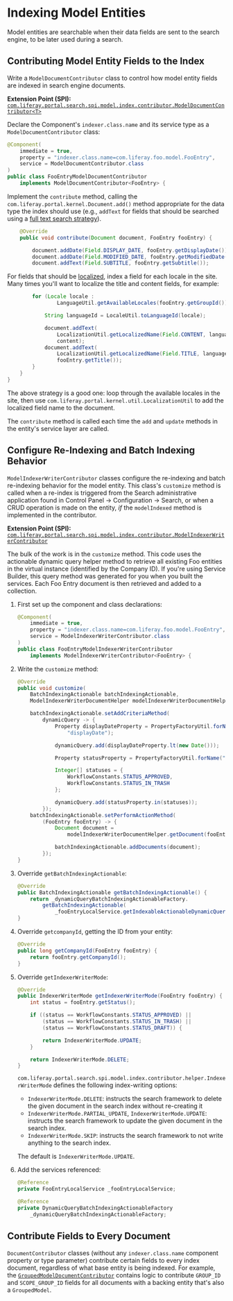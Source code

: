 # Indexing Model Entities

Model entities are searchable when their data fields are sent to the search
engine, to be later used during a search.

## Contributing Model Entity Fields to the Index

Write a `ModelDocumentContributor` class to control how model entity fields are
indexed in search engine documents.

**Extension Point (SPI):** [`com.liferay.portal.search.spi.model.index.contributor.ModelDocumentContributor<T>`](https://github.com/liferay/liferay-portal/blob/7.2.0-ga1/modules/apps/portal-search/portal-search-spi/src/main/java/com/liferay/portal/search/spi/model/index/contributor/ModelDocumentContributor.java)

Declare the Component's `indexer.class.name` and its service type as a
`ModelDocumentContributor` class:

```java
@Component(
	immediate = true,
	property = "indexer.class.name=com.liferay.foo.model.FooEntry",
	service = ModelDocumentContributor.class
)
public class FooEntryModelDocumentContributor
	implements ModelDocumentContributor<FooEntry> {
```

Implement the `contribute` method, calling the
`com.liferay.portal.kernel.Document.add()` method appropriate for the data type
the index should use (e.g., `addText` for fields that should be searched using a
[full text search
strategy](https://www.elastic.co/guide/en/elasticsearch/reference/6.5/text.html)).

```java
	@Override
	public void contribute(Document document, FooEntry fooEntry) {

		document.addDate(Field.DISPLAY_DATE, fooEntry.getDisplayDate());
		document.addDate(Field.MODIFIED_DATE, fooEntry.getModifiedDate());
		document.addText(Field.SUBTITLE, fooEntry.getSubtitle());
```

For fields that should be
[localized](/docs/7-2/deploy/-/knowledge_base/d/localization), index a field for
each locale in the site. Many times you'll want to localize the title and
content fields, for example:

```java
		for (Locale locale :
				LanguageUtil.getAvailableLocales(fooEntry.getGroupId())) {

			String languageId = LocaleUtil.toLanguageId(locale);

			document.addText(
				LocalizationUtil.getLocalizedName(Field.CONTENT, languageId),
				content);
			document.addText(
				LocalizationUtil.getLocalizedName(Field.TITLE, languageId),
				fooEntry.getTitle());
		}
	}
}
```

The above strategy is a good one: loop through the available locales in the
site, then use `com.liferay.portal.kernel.util.LocalizationUtil` to add the
localized field name to the document.

The `contribute` method is called each time the `add` and `update` methods in
the entity's service layer are called.

## Configure Re-Indexing and Batch Indexing Behavior

`ModelIndexerWriterContributor` classes configure the re-indexing and batch
re-indexing behavior for the model entity. This class's `customize` method is
called when a re-index is triggered from the Search administrative application
found in Control Panel &rarr; Configuration &rarr; Search, or when a CRUD
operation is made on the entity, _if_ the `modelIndexed` method is implemented
in the contributor.

**Extension Point (SPI):** [`com.liferay.portal.search.spi.model.index.contributor.ModelIndexerWriterContributor`](https://github.com/liferay/liferay-portal/blob/7.2.0-ga1/modules/apps/portal-search/portal-search-spi/src/main/java/com/liferay/portal/search/spi/model/index/contributor/ModelIndexerWriterContributor.java)

The bulk of the work is in the `customize` method. This code uses the
actionable dynamic query helper method to retrieve all existing Foo entities in
the virtual instance (identified by the Company ID). If you're using Service
Builder, this query method was generated for you when you built the services.
Each Foo Entry document is then retrieved and added to a collection.

1.  First set up the component and class declarations:

    ```java
    @Component(
        immediate = true,
        property = "indexer.class.name=com.liferay.foo.model.FooEntry",
        service = ModelIndexerWriterContributor.class
    )
    public class FooEntryModelIndexerWriterContributor
        implements ModelIndexerWriterContributor<FooEntry> {
    ```

2.  Write the `customize` method:

    ```java
    @Override
    public void customize(
        BatchIndexingActionable batchIndexingActionable,
        ModelIndexerWriterDocumentHelper modelIndexerWriterDocumentHelper) {

        batchIndexingActionable.setAddCriteriaMethod(
            dynamicQuery -> {
                Property displayDateProperty = PropertyFactoryUtil.forName(
                    "displayDate");

                dynamicQuery.add(displayDateProperty.lt(new Date()));

                Property statusProperty = PropertyFactoryUtil.forName("status");

                Integer[] statuses = {
                    WorkflowConstants.STATUS_APPROVED,
                    WorkflowConstants.STATUS_IN_TRASH
                };

                dynamicQuery.add(statusProperty.in(statuses));
            });
        batchIndexingActionable.setPerformActionMethod(
            (FooEntry fooEntry) -> {
                Document document =
                    modelIndexerWriterDocumentHelper.getDocument(fooEntry);

                batchIndexingActionable.addDocuments(document);
            });
    }
    ```

3.  Override `getBatchIndexingActionable`:

    ```java
    @Override
    public BatchIndexingActionable getBatchIndexingActionable() {
        return _dynamicQueryBatchIndexingActionableFactory.
            getBatchIndexingActionable(
                _fooEntryLocalService.getIndexableActionableDynamicQuery());
    }
    ```

4.  Override `getcompanyId`, getting the ID from your entity:

    ```java
	@Override
	public long getCompanyId(FooEntry fooEntry) {
		return fooEntry.getCompanyId();
	}
    ```

5.  Override `getIndexerWriterMode`:

    ```java
	@Override
	public IndexerWriterMode getIndexerWriterMode(FooEntry fooEntry) {
		int status = fooEntry.getStatus();

		if ((status == WorkflowConstants.STATUS_APPROVED) ||
			(status == WorkflowConstants.STATUS_IN_TRASH) ||
			(status == WorkflowConstants.STATUS_DRAFT)) {

			return IndexerWriterMode.UPDATE;
		}

		return IndexerWriterMode.DELETE;
	}
    ```

    `com.liferay.portal.search.spi.model.index.contributor.helper.IndexerWriterMode`
    defines the following index-writing options:

    - `IndexerWriterMode.DELETE`: instructs the search framework to delete the
        given document in the search index without re-creating it
    - `IndexerWriterMode.PARTIAL_UPDATE`, `IndexerWriterMode.UPDATE`: instructs the
        search framework to update the given document in the search index.
    - `IndexerWriterMode.SKIP`: instructs the search framework to not write
        anything to the search index.

    The default is `IndexerWriterMode.UPDATE`.

6.  Add the services referenced:

    ```java
	@Reference
	private FooEntryLocalService _fooEntryLocalService;

	@Reference
	private DynamicQueryBatchIndexingActionableFactory
		_dynamicQueryBatchIndexingActionableFactory;
    ```

## Contribute Fields to Every Document

`DocumentContributor` classes (without any `indexer.class.name`  component
property or type parameter) contribute certain fields to every index document,
regardless of what base entity is being indexed. For example, the
[`GroupedModelDocumentContributor`](https://github.com/liferay/liferay-portal/blob/7.2.0-ga1/modules/apps/portal-search/portal-search/src/main/java/com/liferay/portal/search/internal/contributor/document/GroupedModelDocumentContributor.java)
contains logic to contribute `GROUP_ID` and `SCOPE_GROUP_ID` fields for all
documents with a backing entity that's also a `GroupedModel`.
